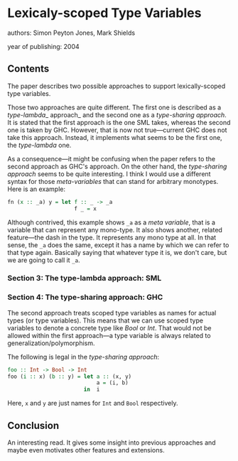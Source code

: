 # Lexicaly-scoped Type Variables

authors: Simon Peyton Jones, Mark Shields

year of publishing: 2004


## Contents
The paper describes two possible approaches to support lexically-scoped type variables.

Those two approaches are quite different. The first one is described as a _type-lambda__ approach_ and the second one as a *type-sharing approach*. It is stated that the first approach is the one SML takes, whereas the second one is taken by GHC.
However, that is now not true—current GHC does not take this approach. Instead, it implements what seems to be the first one, the *type-lambda* one.

As a consequence—it might be confusing when the paper refers to the second approach as GHC's approach. On the other hand, the *type-sharing approach* seems to be quite interesting. I think I would use a different syntax for those *meta-variables* that can stand for arbitrary monotypes. Here is an example:
```haskell
fn (x :: _a) y = let f :: _ -> _a
                     f _ = x
```
Although contrived, this example shows `_a` as a *meta variable*, that is a variable that can represent any mono-type. It also shows another, related feature—the dash in the type. It represents any mono type at all.
In that sense, the `_a` does the same, except it has a name by which we can refer to that type again. Basically saying that whatever type it is, we don't care, but we are going to call it `_a`.


### Section 3: The type-lambda approach: SML



### Section 4: The type-sharing approach: GHC
The second approach treats scoped type variables as names for actual types (or type variables).
This means that we can use scoped type variables to denote a concrete type like *Bool* or *Int*. That would not be allowed within the first approach—a type variable is always related to generalization/polymorphism.

The following is legal in the *type-sharing approach*:
```haskell
foo :: Int -> Bool -> Int
foo (i :: x) (b :: y) = let a :: (x, y)
							a = (i, b)
						in  i
```
Here, `x` and `y` are just names for `Int` and `Bool` respectively.


## Conclusion
An interesting read. It gives some insight into previous approaches and maybe even motivates other features and extensions.
